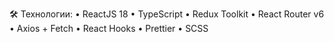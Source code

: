 🛠 Технологии: • ReactJS 18 • TypeScript • Redux Toolkit • React Router v6 • Axios + Fetch • React Hooks • Prettier • SCSS 